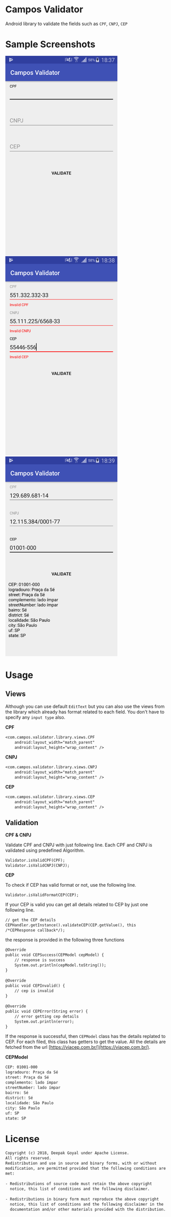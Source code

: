 # Campos Validator
Android library to validate the fields such as `CPF`, `CNPJ`, `CEP`

# Sample Screenshots
<img src="Screenshots/device-2018-05-15-183752.png" alt="Screenshot" width="350" />
<img src="Screenshots/device-2018-05-15-183845.png" alt="Screenshot" width="350" />
<img src="Screenshots/device-2018-05-15-183959.png" alt="Screenshot" width="350" />

# Usage

## Views
Although you can use default `EditText` but you can also use the views from the library which already has format related to each field. You don't have to specify any `input type` also.

**CPF**
```
<com.campos.validator.library.views.CPF
    android:layout_width="match_parent"
    android:layout_height="wrap_content" />
```
**CNPJ**
```
<com.campos.validator.library.views.CNPJ
    android:layout_width="match_parent"
    android:layout_height="wrap_content" />
```
**CEP**
```
<com.campos.validator.library.views.CEP
    android:layout_width="match_parent"
    android:layout_height="wrap_content" />
```

## Validation
**CPF & CNPJ**

Validate CPF and CNPJ with just following line. Each CPF and CNPJ is validated using predefined Algorithm. 
```
Validator.isValidCPF(CPF);
Validator.isValidCNPJ(CNPJ);
```
**CEP**

To check if CEP has valid format or not, use the following line.
```
Validator.isValidFormatCEP(CEP);
```
If your CEP is valid you can get all details related to CEP by just one following line.
```
// get the CEP details
CEPHandler.getInstance().validateCEP(CEP.getValue(), this /*CEPResponse callback*/);
``` 
the response is provided in the following three functions
```
@Override
public void CEPSuccess(CEPModel cepModel) {
	// response is success
    System.out.println(cepModel.toString());
}

@Override
public void CEPInvalid() {
    // cep is invalid
}

@Override
public void CEPError(String error) {
	// error getting cep details
    System.out.println(error);
}
```
If the response is successful, then `CEPModel` class has the details replated to CEP. For each filed, this class has getters to get the value. All the details are fetched from the url [https://viacep.com.br/](https://viacep.com.br/).

**CEPModel**
```
CEP: 01001-000
logradouro: Praça da Sé
street: Praça da Sé
complemento: lado ímpar
streetNumber: lado ímpar
bairro: Sé
district: Sé
localidade: São Paulo
city: São Paulo
uf: SP
state: SP
```


# License

    Copyright (c) 2018, Deepak Goyal under Apache License. 
    All rights reserved.
    Redistribution and use in source and binary forms, with or without
    modification, are permitted provided that the following conditions are met:
    
    - Redistributions of source code must retain the above copyright
      notice, this list of conditions and the following disclaimer.
    
    - Redistributions in binary form must reproduce the above copyright
      notice, this list of conditions and the following disclaimer in the
      documentation and/or other materials provided with the distribution.